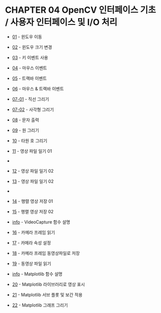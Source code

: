 # CHAPTER 04 OpenCV 인터페이스 기초 / 사용자 인터페이스 및 I/O 처리 

* [01](01_move_window.py) - 윈도우 이동
* [02](02_window_resize.py) - 윈도우 크기 변경

* [03](03_event_key.py) - 키 이벤트 사용 


* [04](04_event_mouse.py) - 마우스 이벤트 

* [05](05_event_trackbar.py) - 트랙바 이벤트
* [06](06_event_mouse_trackbar.py) - 마우스 & 트랙바 이벤트 


* [07-01](07_draw_line.py) - 직선 그리기
* [07-02](07_draw_rect.py) - 사각형 그리기


* [08](08_put_text.py) - 문자 출력
* [09](09_draw_circle.py) - 원 그리기
* [10](10_draw_ellipse.py) - 타원 호 그리기


* [11](11_read_image01.py) - 영상 파일 일기 01
*   
* [12](12_read_image02.ipynb) - 영상 파일 일기 02
* [13](13_read_image03.ipynb) - 영상 파일 일기 02
* 
* [14](14_write_image01.ipynb) - 행렬 영상 저장 01
* [15](15_write_image02.ipynb) - 행렬 영상 저장 02

* [info](16_info_VideoCapture.ipynb) - VideoCapture 함수 설명
* [16](16_read_camera.ipynb) - 카메라 프레임 읽기
* [17](17_set_camera_atty.ipynb) - 카메라 속성 설정
* [18](18_write_camera_frame.ipynb) - 카메라 프레임 동영상파일로 저장
* [19](19_read_video_file.ipynb) - 동영상 파일 읽기

* [info](20_matplotlib_info.ipynb) - Matplotlib 함수 설명
* [20](20_matplatlib.ipynb) - Matplotlib 라이브러리로 영상 표시
* [21](21_matplotlib_interplation.ipynb) - Matplotlib 서브 플롯 및 보간 적용
* [22](22_matplotlib_plot.ipynb) - Matplotlib 그래프 그리기
 